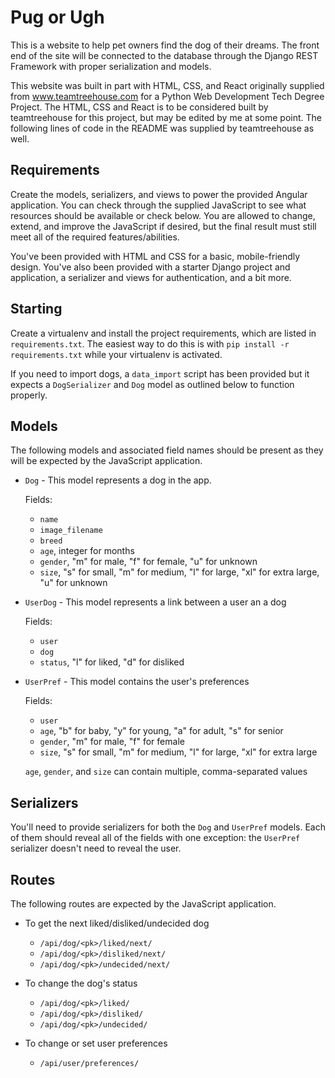 # Pug or Ugh
This is a website to help pet owners find the dog of their dreams.
The front end of the site will be connected to the database through the Django
REST Framework with proper serialization and models.

This website was built in part with HTML, CSS, and React originally supplied
from www.teamtreehouse.com for a Python Web Development Tech Degree Project.
The HTML, CSS and React is to be considered built by teamtreehouse for this
project, but may be edited by me at some point. The following lines of code in
the README was supplied by teamtreehouse as well.

## Requirements

Create the models, serializers, and views to power the provided Angular
application. You can check through the supplied JavaScript to see what
resources should be available or check below. You are allowed to change,
extend, and improve the JavaScript if desired, but the final result must still
meet all of the required features/abilities.

You've been provided with HTML and CSS for a basic, mobile-friendly design.
You've also been provided with a starter Django project and application, a
serializer and views for authentication, and a bit more.

## Starting

Create a virtualenv and install the project requirements, which are listed in
`requirements.txt`. The easiest way to do this is with `pip install -r
requirements.txt` while your virtualenv is activated.

If you need to import dogs, a `data_import` script has been provided but it
expects a `DogSerializer` and `Dog` model as outlined below to function
properly.

## Models

The following models and associated field names should be present as they
will be expected by the JavaScript application.

* `Dog` - This model represents a dog in the app.

	Fields:

	* `name`
	* `image_filename`
	* `breed`
	* `age`, integer for months
	* `gender`, "m" for male, "f" for female, "u" for unknown
	* `size`, "s" for small, "m" for medium, "l" for large, "xl" for extra
	  large, "u" for unknown

* `UserDog` -  This model represents a link between a user an a dog

	Fields:

	* `user`
	* `dog`
	* `status`, "l" for liked, "d" for disliked

* `UserPref` - This model contains the user's preferences

	Fields:

	* `user`
	* `age`, "b" for baby, "y" for young, "a" for adult, "s" for senior
	* `gender`, "m" for male, "f" for female
	* `size`, "s" for small, "m" for medium, "l" for large, "xl" for extra
	  large

	`age`, `gender`, and `size` can contain multiple, comma-separated values

## Serializers

You'll need to provide serializers for both the `Dog` and `UserPref` models.
Each of them should reveal all of the fields with one exception: the `UserPref`
serializer doesn't need to reveal the user.

## Routes

The following routes are expected by the JavaScript application.

* To get the next liked/disliked/undecided dog

	* `/api/dog/<pk>/liked/next/`
	* `/api/dog/<pk>/disliked/next/`
	* `/api/dog/<pk>/undecided/next/`

* To change the dog's status

	* `/api/dog/<pk>/liked/`
	* `/api/dog/<pk>/disliked/`
	* `/api/dog/<pk>/undecided/`

* To change or set user preferences

	* `/api/user/preferences/`
